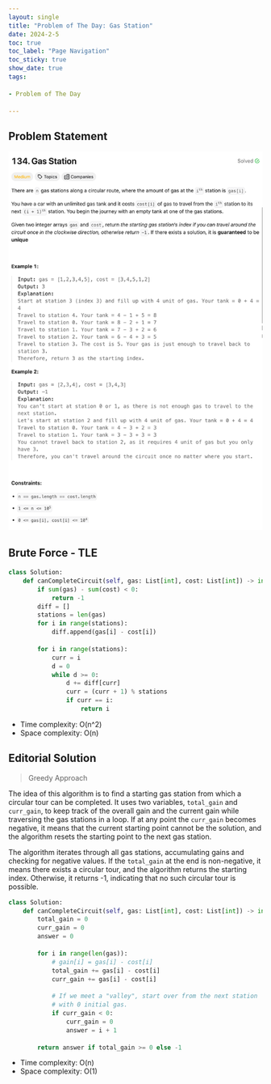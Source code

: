 ```yaml
---
layout: single
title: "Problem of The Day: Gas Station"
date: 2024-2-5
toc: true
toc_label: "Page Navigation"
toc_sticky: true
show_date: true
tags:

- Problem of The Day

---
```


## Problem Statement

![problem-134](/assets/images/2024-02-05_19-00-30-problem-134.png)

## Brute Force - TLE

```python
class Solution:
    def canCompleteCircuit(self, gas: List[int], cost: List[int]) -> int:
        if sum(gas) - sum(cost) < 0:
            return -1
        diff = []
        stations = len(gas)
        for i in range(stations):
            diff.append(gas[i] - cost[i])

        for i in range(stations):
            curr = i
            d = 0
            while d >= 0:
                d += diff[curr]
                curr = (curr + 1) % stations
                if curr == i:
                    return i
```

- Time complexity: O(n^2)
- Space complexity: O(n)

## Editorial Solution

>Greedy Approach

The idea of this algorithm is to find a starting gas station from which a circular tour can be completed. It uses two variables, `total_gain` and `curr_gain`, to keep track of the overall gain and the current gain while traversing the gas stations in a loop. If at any point the `curr_gain` becomes negative, it means that the current starting point cannot be the solution, and the algorithm resets the starting point to the next gas station.

The algorithm iterates through all gas stations, accumulating gains and checking for negative values. If the `total_gain` at the end is non-negative, it means there exists a circular tour, and the algorithm returns the starting index. Otherwise, it returns -1, indicating that no such circular tour is possible.

```python
class Solution:
    def canCompleteCircuit(self, gas: List[int], cost: List[int]) -> int:
        total_gain = 0
        curr_gain = 0
        answer = 0
        
        for i in range(len(gas)):
            # gain[i] = gas[i] - cost[i]
            total_gain += gas[i] - cost[i]
            curr_gain += gas[i] - cost[i]

            # If we meet a "valley", start over from the next station
            # with 0 initial gas.
            if curr_gain < 0:
                curr_gain = 0
                answer = i + 1
        
        return answer if total_gain >= 0 else -1
```

- Time complexity: O(n)
- Space complexity: O(1)
